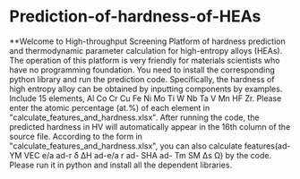 # Prediction-of-hardness-of-HEAs
**Welcome to High-throughput Screening Platform of hardness prediction and thermodynamic parameter calculation for high-entropy alloys (HEAs). 
The operation of this platform is very friendly for materials scientists who have no programming foundation. 
You need to install the corresponding python library and run the prediction code. 
Specifically, the hardness of high entropy alloy can be obtained by inputting components by examples. Include 15 elements, Al Co Cr Cu Fe Ni Mo Ti W Nb Ta V Mn HF Zr.
Please enter the atomic percentage (at.%) of each element in "calculate_features_and_hardness.xlsx". 
After running the code, the predicted hardness in HV will automatically appear in the 16th column of the source file.
According to the form in "calculate_features_and_hardness.xlsx", you can also calculate features(ad-YM	VEC	e/a	ad-r	δ	ΔH	ad-e/a	r	ad- SHA	ad- Tm	SM	Δs	Ω) by the code.
Please run it in python and install all the dependent libraries.
